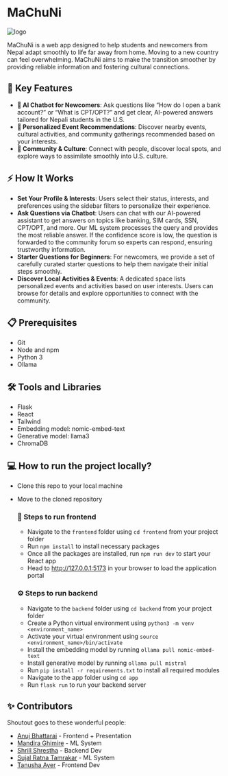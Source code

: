 # MaChuNi
![logo](https://github.com/user-attachments/assets/e1d362df-b028-4c8c-817a-31fa1d090627)

MaChuNi is a web app designed to help students and newcomers from Nepal adapt smoothly to life far away from home. Moving to a new country can feel overwhelming. MaChuNi aims to make the transition smoother by providing reliable information and fostering cultural connections.

## 🔑 Key Features
- **🤖 AI Chatbot for Newcomers**: Ask questions like “How do I open a bank account?” or “What is CPT/OPT?” and get clear, AI-powered answers tailored for Nepali students in the U.S.
- **🎉 Personalized Event Recommendations**: Discover nearby events, cultural activities, and community gatherings recommended based on your interests.
- **👫 Community & Culture**: Connect with people, discover local spots, and explore ways to assimilate smoothly into U.S. culture.

## ⚡ How It Works
- **Set Your Profile & Interests**: Users select their status, interests, and preferences using the sidebar filters to personalize their experience.
- **Ask Questions via Chatbot**: Users can chat with our AI-powered assistant to get answers on topics like banking, SIM cards, SSN, CPT/OPT, and more. Our ML system processes the query and provides the most reliable answer. If the confidence score is low, the question is forwarded to the community forum so experts can respond, ensuring trustworthy information.
- **Starter Questions for Beginners**: For newcomers, we provide a set of carefully curated starter questions to help them navigate their initial steps smoothly.
- **Discover Local Activities & Events**: A dedicated space lists personalized events and activities based on user interests. Users can browse for details and explore opportunities to connect with the community.

## 📋 Prerequisites
- Git
- Node and npm
- Python 3
- Ollama

## 🛠️ Tools and Libraries
- Flask
- React
- Tailwind
- Embedding model: nomic-embed-text
- Generative model: llama3
- ChromaDB

## 💻 How to run the project locally?
- Clone this repo to your local machine
- Move to the cloned repository

  ### 🎨 Steps to run frontend
  - Navigate to the `frontend` folder using `cd frontend` from your project folder
  - Run `npm install` to install necessary packages
  - Once all the packages are installed, run `npm run dev` to start your React app
  - Head to http://127.0.0.1:5173 in your browser to load the application portal
  
  ### ⚙️ Steps to run backend
  - Navigate to the `backend` folder using `cd backend` from your project folder
  - Create a Python virtual environment using `python3 -m venv <environment_name>`
  - Activate your virtual environment using `source <environment_name>/bin/activate`
  - Install the embedding model by running `ollama pull nomic-embed-text`
  - Install generative model by running `ollama pull mistral`
  - Run `pip install -r requirements.txt` to install all required modules
  - Navigate to the app folder using `cd app`
  - Run `flask run` to run your backend server

## ✨ Contributors 
Shoutout goes to these wonderful people:
- [Anuj Bhattarai](https://github.com/akin-bh) - Frontend + Presentation
- [Mandira Ghimire](https://github.com/mandiragh) - ML System
- [Shrill Shrestha](https://github.com/ShrillShrestha) - Backend Dev
- [Sujal Ratna Tamrakar](https://github.com/SujalRatnaTamrakar) - ML System
- [Tanusha Ayer](https://github.com/tanushaayer) - Frontend Dev


  
